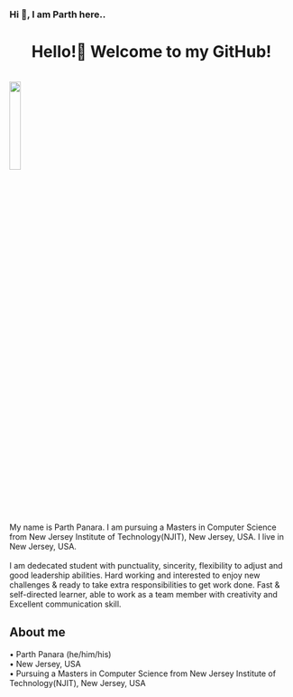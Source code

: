 ###  Hi 👋, I am Parth here..

<html>


<body>
   
   
   <div align="center">


   <h1>Hello!👋 Welcome to my GitHub!</h1><br />

   </div>

<div class="container">
  <div class="row">
    <div class="col-8">
      <img src="https://img.freepik.com/free-vector/programming-concept-illustration_114360-1351.jpg?         w=826&t=st=1663649634~exp=1663650234~hmac=9821f831ff42d2790cc942e3ef6194a385d3af18a75736d632d62d845cef38c1/" style="width:20%" alt=""><br />
    </div>
 
   
   <div class="col">
     My name is Parth Panara. I am pursuing a Masters in Computer Science from New Jersey Institute of Technology(NJIT), New Jersey, USA. I live in New Jersey, USA.</br>
     </br>
   I am dedecated student with punctuality, sincerity, flexibility to adjust and good leadership abilities. Hard working and interested to enjoy new challenges & ready to take extra responsibilities to get work done. Fast & self-directed learner, able to work as a team member with creativity and Excellent communication skill.
   
   </div>
  
 </div>
</div>

   


</body>
</html>

<h2>About me</h2>
• Parth Panara (he/him/his)<br />
• New Jersey, USA<br />
• Pursuing a Masters in Computer Science from New Jersey Institute of Technology(NJIT), New Jersey, USA<br /><br />
